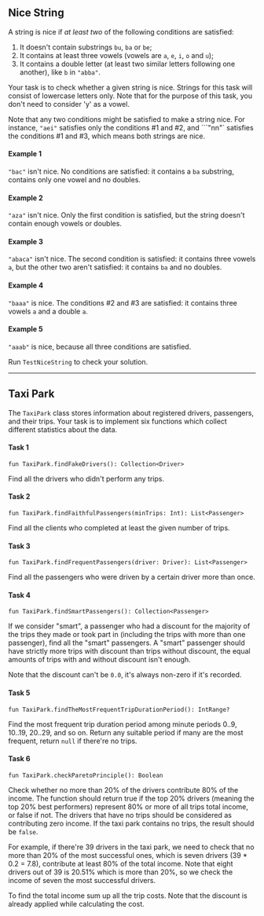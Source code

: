 ## Nice String

A string is nice if *at least two* of the following conditions are satisfied:

1. It doesn't contain substrings `bu`, `ba` or `be`;
2. It contains at least three vowels (vowels are `a`, `e`, `i`, `o` and `u`);
3. It contains a double letter (at least two similar letters following one
another), like `b` in `"abba"`.

Your task is to check whether a given string is nice. 
Strings for this task will consist of lowercase letters only.
Note that for the purpose of this task, you don't need to consider 'y' as a vowel.

Note that any two conditions might be satisfied to make a string nice.
For instance, `"aei"` satisfies only the conditions #1 and #2, and
```"nn"` satisfies the conditions #1 and #3, which means both strings are nice.

#### Example 1

`"bac"` isn't nice. No conditions are satisfied: it contains a `ba` substring,
contains only one vowel and no doubles.

#### Example 2

`"aza"` isn't nice. Only the first condition is satisfied, but the string
doesn't contain enough vowels or doubles.

#### Example 3

`"abaca"` isn't nice. The second condition is satisfied: it contains three
vowels `a`, but the other two aren't satisfied: it contains `ba` and no
doubles.

#### Example 4

`"baaa"` is nice. The conditions #2 and #3 are satisfied: it contains
three vowels `a` and a double `a`. 

#### Example 5

`"aaab"` is nice, because all three conditions are satisfied.

Run `TestNiceString` to check your solution.
   
***


## Taxi Park

The `TaxiPark` class stores information about registered drivers, passengers,
and their trips. Your task is to implement six functions which collect
different statistics about the data.

#### Task 1

```
fun TaxiPark.findFakeDrivers(): Collection<Driver>
```

Find all the drivers who didn't perform any trips.


#### Task 2

```
fun TaxiPark.findFaithfulPassengers(minTrips: Int): List<Passenger>
```

Find all the clients who completed at least the given number of trips.

#### Task 3

```
fun TaxiPark.findFrequentPassengers(driver: Driver): List<Passenger>
```

Find all the passengers who were driven by a certain driver more than once.

#### Task 4

```
fun TaxiPark.findSmartPassengers(): Collection<Passenger>
```

If we consider "smart", a passenger who had a discount for the majority of the trips they made or took part in
(including the trips with more than one passenger), find all the "smart" passengers.
A "smart" passenger should have strictly more trips with discount than trips without discount,
the equal amounts of trips with and without discount isn't enough.

Note that the discount can't be `0.0`, it's always non-zero if it's recorded. 

#### Task 5

```
fun TaxiPark.findTheMostFrequentTripDurationPeriod(): IntRange?
```

Find the most frequent trip duration period among minute periods 0..9, 10..19, 20..29, and so on.
Return any suitable period if many are the most frequent, return `null` if there're no trips.
 

#### Task 6

```
fun TaxiPark.checkParetoPrinciple(): Boolean
```

Check whether no more than 20% of the drivers contribute 80% of the income.
The function should return true if the top 20% drivers (meaning the top 20% best
performers) represent 80% or more of all trips total income, or false if not.
The drivers that have no trips should be considered as contributing zero income. 
If the taxi park contains no trips, the result should be `false`.

For example, if there're 39 drivers in the taxi park, we need to check that no more than
20% of the most successful ones, which is seven drivers (39 * 0.2 = 7.8), contribute
at least 80% of the total income. Note that eight drivers out of 39 is 20.51% which
is more than 20%, so we check the income of seven the most successful drivers.

To find the total income sum up all the trip costs. Note that the discount is already
applied while calculating the cost.  
